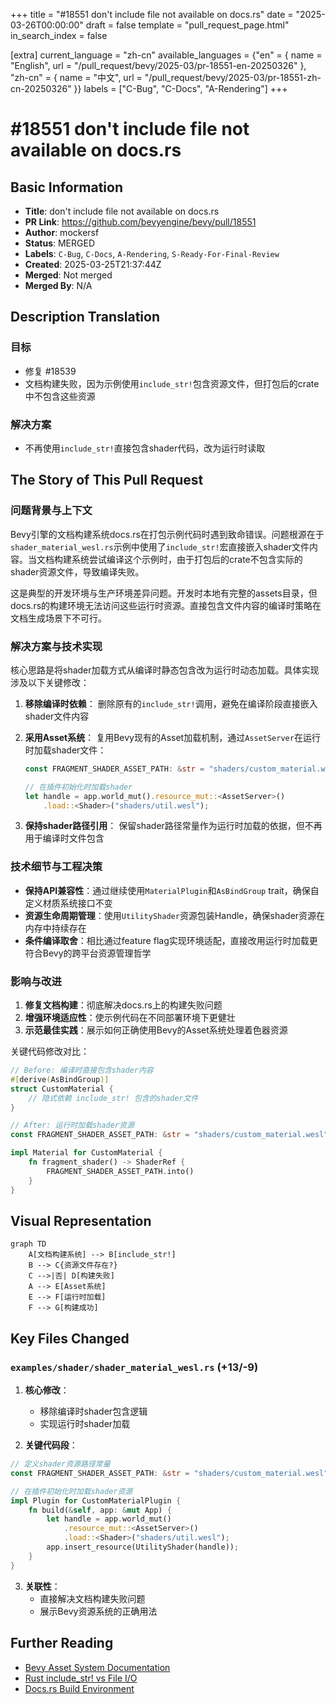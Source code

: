 +++
title = "#18551 don't include file not available on docs.rs"
date = "2025-03-26T00:00:00"
draft = false
template = "pull_request_page.html"
in_search_index = false

[extra]
current_language = "zh-cn"
available_languages = {"en" = { name = "English", url = "/pull_request/bevy/2025-03/pr-18551-en-20250326" }, "zh-cn" = { name = "中文", url = "/pull_request/bevy/2025-03/pr-18551-zh-cn-20250326" }}
labels = ["C-Bug", "C-Docs", "A-Rendering"]
+++

# #18551 don't include file not available on docs.rs

## Basic Information
- **Title**: don't include file not available on docs.rs
- **PR Link**: https://github.com/bevyengine/bevy/pull/18551
- **Author**: mockersf
- **Status**: MERGED
- **Labels**: `C-Bug`, `C-Docs`, `A-Rendering`, `S-Ready-For-Final-Review`
- **Created**: 2025-03-25T21:37:44Z
- **Merged**: Not merged
- **Merged By**: N/A

## Description Translation
### 目标
- 修复 #18539 
- 文档构建失败，因为示例使用`include_str!`包含资源文件，但打包后的crate中不包含这些资源

### 解决方案
- 不再使用`include_str!`直接包含shader代码，改为运行时读取

## The Story of This Pull Request

### 问题背景与上下文
Bevy引擎的文档构建系统docs.rs在打包示例代码时遇到致命错误。问题根源在于`shader_material_wesl.rs`示例中使用了`include_str!`宏直接嵌入shader文件内容。当文档构建系统尝试编译这个示例时，由于打包后的crate不包含实际的shader资源文件，导致编译失败。

这是典型的开发环境与生产环境差异问题。开发时本地有完整的assets目录，但docs.rs的构建环境无法访问这些运行时资源。直接包含文件内容的编译时策略在文档生成场景下不可行。

### 解决方案与技术实现
核心思路是将shader加载方式从编译时静态包含改为运行时动态加载。具体实现涉及以下关键修改：

1. **移除编译时依赖**：
   删除原有的`include_str!`调用，避免在编译阶段直接嵌入shader文件内容

2. **采用Asset系统**：
   复用Bevy现有的Asset加载机制，通过`AssetServer`在运行时加载shader文件：
   ```rust
   const FRAGMENT_SHADER_ASSET_PATH: &str = "shaders/custom_material.wesl";
   
   // 在插件初始化时加载shader
   let handle = app.world_mut().resource_mut::<AssetServer>()
       .load::<Shader>("shaders/util.wesl");
   ```

3. **保持shader路径引用**：
   保留shader路径常量作为运行时加载的依据，但不再用于编译时文件包含

### 技术细节与工程决策
- **保持API兼容性**：通过继续使用`MaterialPlugin`和`AsBindGroup` trait，确保自定义材质系统接口不变
- **资源生命周期管理**：使用`UtilityShader`资源包装Handle，确保shader资源在内存中持续存在
- **条件编译取舍**：相比通过feature flag实现环境适配，直接改用运行时加载更符合Bevy的跨平台资源管理哲学

### 影响与改进
1. **修复文档构建**：彻底解决docs.rs上的构建失败问题
2. **增强环境适应性**：使示例代码在不同部署环境下更健壮
3. **示范最佳实践**：展示如何正确使用Bevy的Asset系统处理着色器资源

关键代码修改对比：
```rust
// Before: 编译时直接包含shader内容
#[derive(AsBindGroup)]
struct CustomMaterial {
    // 隐式依赖 include_str! 包含的shader文件
}

// After: 运行时加载shader资源
const FRAGMENT_SHADER_ASSET_PATH: &str = "shaders/custom_material.wesl";

impl Material for CustomMaterial {
    fn fragment_shader() -> ShaderRef {
        FRAGMENT_SHADER_ASSET_PATH.into()
    }
}
```

## Visual Representation

```mermaid
graph TD
    A[文档构建系统] --> B[include_str!]
    B --> C{资源文件存在?}
    C -->|否| D[构建失败]
    A --> E[Asset系统]
    E --> F[运行时加载]
    F --> G[构建成功]
```

## Key Files Changed

### `examples/shader/shader_material_wesl.rs` (+13/-9)
1. **核心修改**：
   - 移除编译时shader包含逻辑
   - 实现运行时shader加载

2. **关键代码段**：
```rust
// 定义shader资源路径常量
const FRAGMENT_SHADER_ASSET_PATH: &str = "shaders/custom_material.wesl";

// 在插件初始化时加载shader资源
impl Plugin for CustomMaterialPlugin {
    fn build(&self, app: &mut App) {
        let handle = app.world_mut()
            .resource_mut::<AssetServer>()
            .load::<Shader>("shaders/util.wesl");
        app.insert_resource(UtilityShader(handle));
    }
}
```

3. **关联性**：
   - 直接解决文档构建失败问题
   - 展示Bevy资源系统的正确用法

## Further Reading
- [Bevy Asset System Documentation](https://bevyengine.org/learn/book/assets/)
- [Rust include_str! vs File I/O](https://doc.rust-lang.org/std/macro.include_str.html)
- [Docs.rs Build Environment](https://docs.rs/about)